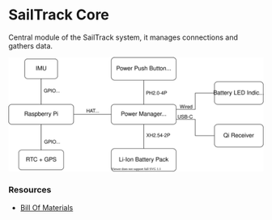 # SailTrack Core
Central module of the SailTrack system, it manages connections and gathers data.

<p align="center">
  <img src="block-diagram.svg"/>
</p>

### Resources
* [Bill Of Materials](BOM.csv)
